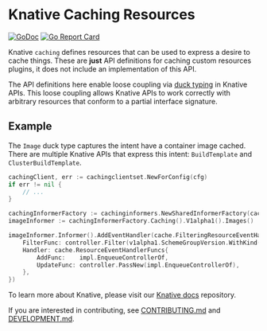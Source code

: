# Knative Caching Resources

[![GoDoc](https://godoc.org/github.com/knative/caching?status.svg)](https://godoc.org/github.com/knative/caching)
[![Go Report Card](https://goreportcard.com/badge/knative/caching)](https://goreportcard.com/report/knative/caching)

Knative `caching` defines resources that can be used to express a desire to
cache things.  These are **just** API definitions for caching custom resources
plugins, it does not include an implementation of this API.

The API definitions here enable loose coupling via [duck
typing](https://docs.google.com/document/d/16j8C91jML4fQRQPhnHihNJUJDcbvW0RM1YAX2REHgyY/edit)
in Knative APIs. This loose coupling allows Knative APIs to work correctly with
arbitrary resources that conform to a partial interface signature.

## Example

The `Image` duck type captures the intent have a container image cached. There
are multiple Knative APIs that express this intent: `BuildTemplate` and
`ClusterBuildTemplate`.

```go
cachingClient, err := cachingclientset.NewForConfig(cfg)
if err != nil {
    // ...
}

cachingInformerFactory := cachinginformers.NewSharedInformerFactory(cachingClient, time.Second*30)
imageInformer := cachingInformerFactory.Caching().V1alpha1().Images()

imageInformer.Informer().AddEventHandler(cache.FilteringResourceEventHandler{
    FilterFunc: controller.Filter(v1alpha1.SchemeGroupVersion.WithKind("BuildTemplate")),
    Handler: cache.ResourceEventHandlerFuncs{
        AddFunc:    impl.EnqueueControllerOf,
        UpdateFunc: controller.PassNew(impl.EnqueueControllerOf),
    },
})
```

To learn more about Knative, please visit our
[Knative docs](https://github.com/knative/docs) repository.

If you are interested in contributing, see [CONTRIBUTING.md](./CONTRIBUTING.md)
and [DEVELOPMENT.md](./DEVELOPMENT.md).
